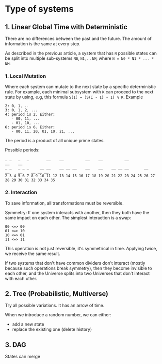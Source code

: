 # Type of systems

## 1. Linear Global Time with Deterministic 

There are no differences between the past and the future. The amount of information is the same at every step.

As described in the previous article, a system that has `N` possible states can be split into multiple sub-systems `N0`, `N1`, ... `NM`, where `N = N0 * N1 * ... * NM`.  

### 1. Local Mutation

Where each system can mutate to the next state by a specific deterministic rule. For example, each minimal subsystem with `K` can proceed to the next state by using, e.g, this formula `S(I) = (S(I - 1) + 1) % K`. Example

```
2: 0, 1, ..
3: 0, 1, 2, ...
4: period is 2. Either:
   - 00, 11, ...
   - 01, 10, ...
6: period is 6. Either:
   - 00, 11, 20, 01, 10, 21, ...
```

The period is a product of all unique prime states.

Possible periods:

```
_ _   _   _        __    __          __    __          __                __    __       
_ _   _ _ _     __ __    __ __ __    __    __    __ __ __       __       __    __    __ __ __
2 3 4 5 6 7 8 9 10 11 12 13 14 15 16 17 18 19 20 21 22 23 24 25 26 27 28 29 30 31 32 33 34 35
```

### 2. Interaction

To save information, all transformations must be reversible.

Symmetry: If one system interacts with another, then they both have the same impact on each other. The simplest interaction is a swap:

```
00 <=> 00
01 <=> 10
10 <=> 01
11 <=> 11
```

This operation is not just reversible, it's symmetrical in time. Applying twice, we receive the same result. 

If two systems that don't have common dividers don't interact (mostly because such operations break symmetry), then they become invisible to each other, and the Universe splits into two Universes that don't interact with each other.

## 2. Tree (Probabilistic, Multiverse)

Try all possible variations. It has an arrow of time.

When we introduce a random number, we can either:

- add a new state
- replace the existing one (delete history)

## 3. DAG

States can merge
